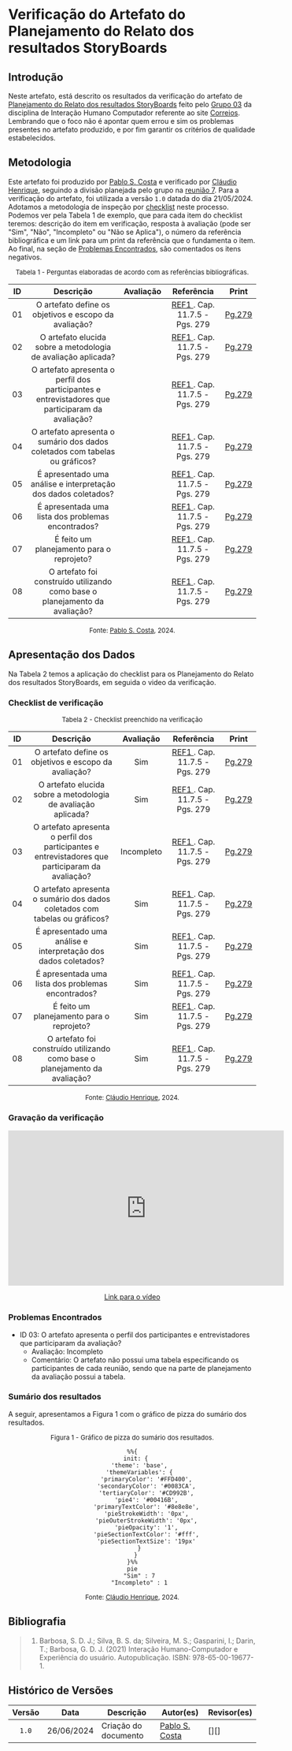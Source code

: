 # Verificação do Artefato do Planejamento do Relato dos resultados StoryBoards

## Introdução

Neste artefato, está descrito os resultados da verificação do artefato de [Planejamento do Relato dos resultados StoryBoards](../../../../../design_avaliacao/nivel_1/analise_dos_storyboards/planejamento-relato-storyboard.md) feito pelo [Grupo 03](https://interacao-humano-computador.github.io/2024.1-Correios/) da disciplina de Interação Humano Computador referente ao site [Correios](https://www.correios.com.br/). Lembrando que o foco não é apontar quem errou e sim os problemas presentes no artefato produzido, e por fim garantir os critérios de qualidade estabelecidos.

## Metodologia

Este artefato foi produzido por [Pablo S. Costa][PabloGH] e verificado por [Cláudio Henrique][ClaudioGH], seguindo a divisão planejada pelo grupo na [reunião 7](https://interacao-humano-computador.github.io/2024.1-Correios/atas/ata7/). Para a verificação do artefato, foi utilizada a versão `1.0` datada do dia 21/05/2024. Adotamos a metodologia de inspeção por [checklist](#checklist-de-verificacao) neste processo. Podemos ver pela Tabela 1 de exemplo, que para cada item do checklist teremos: descrição do item em verificação, resposta à avaliação (pode ser "Sim", "Não", "Incompleto" ou "Não se Aplica"), o número da referência bibliográfica e um link para um print da referência que o fundamenta o item. Ao final, na seção de [Problemas Encontrados](#problemas-encontrados), são comentados os itens negativos.

<font size="2"><p style="text-align: center">Tabela 1 - Perguntas elaboradas de acordo com as referências bibliográficas.</p></font>

<center>


|ID| Descrição | Avaliação | Referência|Print|
|:--:|:--:|:--:|:--:|:--:|
|01| O artefato define os objetivos e escopo da avaliação? ||<a href="#ref1"> REF1 </a>. Cap. 11.7.5 - Pgs. 279|[Pg.279][Pg.279]|
|02| O artefato elucida sobre a metodologia de avaliação aplicada? ||<a href="#ref1"> REF1 </a>. Cap. 11.7.5 - Pgs. 279|[Pg.279][Pg.279]|
|03| O artefato apresenta o perfil dos participantes e entrevistadores que participaram da avaliação? ||<a href="#ref1"> REF1 </a>. Cap. 11.7.5 - Pgs. 279|[Pg.279][Pg.279]|
|04| O artefato apresenta o sumário dos dados coletados com tabelas ou gráficos? ||<a href="#ref1"> REF1 </a>. Cap. 11.7.5 - Pgs. 279|[Pg.279][Pg.279]|
|05| É apresentado uma análise e interpretação dos dados coletados? ||<a href="#ref1"> REF1 </a>. Cap. 11.7.5 - Pgs. 279|[Pg.279][Pg.279]|
|06| É apresentada uma lista dos problemas encontrados? ||<a href="#ref1"> REF1 </a>. Cap. 11.7.5 - Pgs. 279|[Pg.279][Pg.279]|
|07| É feito um planejamento para o reprojeto? ||<a href="#ref1"> REF1 </a>. Cap. 11.7.5 - Pgs. 279|[Pg.279][Pg.279]|
|08| O artefato foi construído utilizando como base o planejamento da avaliação? ||<a href="#ref1"> REF1 </a>. Cap. 11.7.5 - Pgs. 279|[Pg.279][Pg.279]|


</center>

<font size="2"><p style="text-align: center">Fonte: [Pablo S. Costa][PabloGH], 2024.</p></font>

## Apresentação dos Dados

Na Tabela 2 temos a aplicação do checklist para os Planejamento do Relato dos resultados StoryBoards, em seguida o video da verificação. 

### Checklist de verificação

<font size="2"><p style="text-align: center">Tabela 2 - Checklist preenchido na verificação</p></font>

<center>

|ID| Descrição | Avaliação | Referência|Print|
|:--:|:--:|:--:|:--:|:--:|
|01| O artefato define os objetivos e escopo da avaliação? |Sim|<a href="#ref1"> REF1 </a>. Cap. 11.7.5 - Pgs. 279|[Pg.279][Pg.279]|
|02| O artefato elucida sobre a metodologia de avaliação aplicada? |Sim|<a href="#ref1"> REF1 </a>. Cap. 11.7.5 - Pgs. 279|[Pg.279][Pg.279]|
|03| O artefato apresenta o perfil dos participantes e entrevistadores que participaram da avaliação? |Incompleto|<a href="#ref1"> REF1 </a>. Cap. 11.7.5 - Pgs. 279|[Pg.279][Pg.279]|
|04| O artefato apresenta o sumário dos dados coletados com tabelas ou gráficos? |Sim|<a href="#ref1"> REF1 </a>. Cap. 11.7.5 - Pgs. 279|[Pg.279][Pg.279]|
|05| É apresentado uma análise e interpretação dos dados coletados? |Sim|<a href="#ref1"> REF1 </a>. Cap. 11.7.5 - Pgs. 279|[Pg.279][Pg.279]|
|06| É apresentada uma lista dos problemas encontrados? |Sim|<a href="#ref1"> REF1 </a>. Cap. 11.7.5 - Pgs. 279|[Pg.279][Pg.279]|
|07| É feito um planejamento para o reprojeto? |Sim|<a href="#ref1"> REF1 </a>. Cap. 11.7.5 - Pgs. 279|[Pg.279][Pg.279]|
|08| O artefato foi construído utilizando como base o planejamento da avaliação? |Sim|<a href="#ref1"> REF1 </a>. Cap. 11.7.5 - Pgs. 279|[Pg.279][Pg.279]|

</center>

<font size="2"><p style="text-align: center">Fonte: [Cláudio Henrique][ClaudioGH], 2024.</p></font>

### Gravação da verificação

<!-- para o iframe do vídeo, bote width = 560 e height = 315 -->

<div style="text-align: center;">
    <iframe width="560" height="315" src="https://www.youtube.com/embed/A4gYFH0J0Nw?si=j0uQZ3g4H0FAzYb8" title="YouTube video player" frameborder="0" allow="accelerometer; autoplay; clipboard-write; encrypted-media; gyroscope; picture-in-picture; web-share" referrerpolicy="strict-origin-when-cross-origin" allowfullscreen></iframe>
</div>

<p style="text-align: center">
    <a href="https://www.youtube.com/watch?v=A4gYFH0J0Nw"> Link para o vídeo </a>
</p>

### Problemas Encontrados

<!--- Aqui será apresentado todos os problemas identificados durante o processo de verificação do artefato de link do artefato. --->

- ID 03: O artefato apresenta o perfil dos participantes e entrevistadores que participaram da avaliação?
    - Avaliação: Incompleto
    - Comentário: O artefato não possui uma tabela especificando os participantes de cada reunião, sendo que na parte de planejamento da avaliação possui a tabela.

### Sumário dos resultados

<!-- Conte as quantidade de ocorrencias e coloque no Grafico a quantidade em cada tipo de avaliação (se não ouver incidencia de um tipo como "não se aplica", apague a linha do mesmo)-->
A seguir, apresentamos a Figura 1 com o gráfico de pizza do sumário dos resultados.

<font size="2"><p style="text-align: center">Figura 1 - Gráfico de pizza do sumário dos resultados.</p></font>

<center>

``` mermaid
%%{
  init: {
    'theme': 'base',
    'themeVariables': {
        'primaryColor': '#FFD400',
        'secondaryColor': '#0083CA',
        'tertiaryColor': '#CD992B',
        'pie4': '#00416B',
        'primaryTextColor': '#8e8e8e',
        'pieStrokeWidth': '0px',
        'pieOuterStrokeWidth': '0px',
        'pieOpacity': '1',
        'pieSectionTextColor': '#fff',
        'pieSectionTextSize': '19px'
    }
  }
}%%
pie
    "Sim" : 7
    "Incompleto" : 1
```

</center>

<font size="2"><p style="text-align: center">Fonte: [Cláudio Henrique][ClaudioGH], 2024.</p></font>

## Bibliografia

> 1. <a id="ref1"> </a>Barbosa, S. D. J.; Silva, B. S. da; Silveira, M. S.; Gasparini, I.; Darin, T.; Barbosa, G. D. J. (2021) Interação Humano-Computador e Experiência do usuário. Autopublicação. ISBN: 978-65-00-19677-1. 

## Histórico de Versões

| Versão | Data | Descrição | Autor(es) | Revisor(es) |
| :----: | :--: | --------- | ----------- | ------ |
| `1.0`  | 26/06/2024 | Criação do documento | [Pablo S. Costa][PabloGH] | [][] |

[ClaudioGH]: https://github.com/claudiohsc
[EliasGH]: https://github.com/EliasOliver21
[GabrielBGH]: https://github.com/Bertolazi
[GabrielFGH]: https://github.com/MMcLovin
[PabloGH]: https://github.com/pabloheika
[RicardoGH]: https://www.github.com/avmricardo
[Pg.279]:../../../../../assets/prints_verificacao/elias/relato/279.png